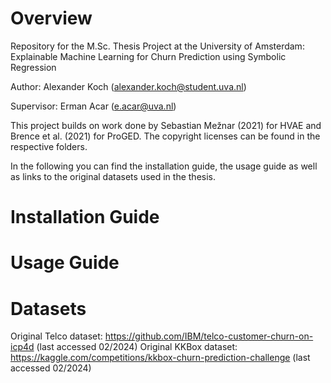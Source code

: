 # Overview
Repository for the M.Sc. Thesis Project at the University of Amsterdam: Explainable Machine Learning for Churn Prediction using Symbolic Regression

Author: Alexander Koch (alexander.koch@student.uva.nl)

Supervisor: Erman Acar (e.acar@uva.nl)

This project builds on work done by Sebastian Mežnar (2021) for HVAE and
Brence et al. (2021) for ProGED. The copyright licenses can be found in the respective
folders.

In the following you can find the installation guide, the usage guide as well as links to 
the original datasets used in the thesis.

# Installation Guide


# Usage Guide


# Datasets
Original Telco dataset: https://github.com/IBM/telco-customer-churn-on-icp4d (last accessed 02/2024)
Original KKBox dataset: https://kaggle.com/competitions/kkbox-churn-prediction-challenge (last accessed 02/2024)